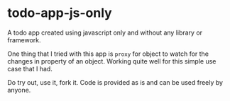 # todo-app-js-only
A todo app created using javascript only and without any library or framework.

One thing that I tried with this app is `proxy` for object to watch for the changes in property of an object. Working quite well for this simple use case that I had.

Do try out, use it, fork it. Code is provided as is and can be used freely by anyone.

